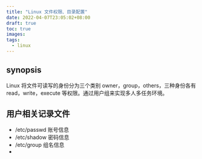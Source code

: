 ```yaml
---
title: "Linux 文件权限、目录配置"
date: 2022-04-07T23:05:02+08:00
draft: true
toc: true
images:
tags:
  - linux
---
```


## synopsis

Linux 将文件可读写的身份分为三个类别 owner，group，others，三种身份各有 read，write，execute 等权限。通过用户组来实现多人多任务环境。

## 用户相关记录文件

- /etc/passwd 账号信息
- /etc/shadow 密码信息
- /etc/group 组名信息
- 
